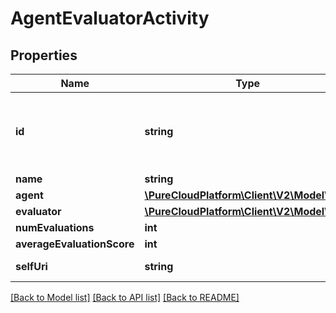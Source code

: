# AgentEvaluatorActivity

## Properties
Name | Type | Description | Notes
------------ | ------------- | ------------- | -------------
**id** | **string** | The globally unique identifier for the object. | [optional] 
**name** | **string** |  | [optional] 
**agent** | [**\PureCloudPlatform\Client\V2\Model\User**](User.md) |  | [optional] 
**evaluator** | [**\PureCloudPlatform\Client\V2\Model\User**](User.md) |  | [optional] 
**numEvaluations** | **int** |  | [optional] 
**averageEvaluationScore** | **int** |  | [optional] 
**selfUri** | **string** | The URI for this object | [optional] 

[[Back to Model list]](../README.md#documentation-for-models) [[Back to API list]](../README.md#documentation-for-api-endpoints) [[Back to README]](../README.md)


